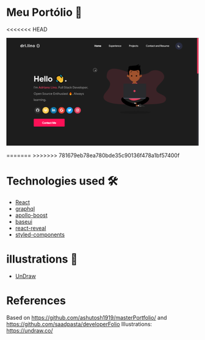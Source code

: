 # Meu Portólio 💜

<<<<<<< HEAD

<p align="center">
  <img alt="thumb" src="https://github.com/adreider/portfolio/blob/main/.github/thumb.png">
</p>
=======
>>>>>>> 781679eb78ea780bde35c90136f478a1bf57400f

# Technologies used 🛠️

- [React](https://reactjs.org/)
- [graphql](https://graphql.org/)
- [apollo-boost](https://www.apollographql.com/docs/react/get-started/)
- [baseui](https://github.com/uber/baseweb)
- [react-reveal](https://www.react-reveal.com/)
- [styled-components](https://styled-components.com/)

# illustrations 🍥

- [UnDraw](https://undraw.co/illustrations)

# References

Based on https://github.com/ashutosh1919/masterPortfolio/ and https://github.com/saadpasta/developerFolio
Illustrations: https://undraw.co/
